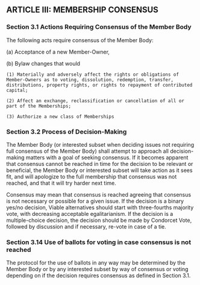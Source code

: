 ## ARTICLE III:  MEMBERSHIP CONSENSUS

### Section 3.1  Actions Requiring Consensus of the Member Body

The following acts require consensus of the Member Body:

(a)	Acceptance of a new Member-Owner,

(b)	Bylaw changes that would

	(1)	Materially and adversely affect the rights or obligations of Member-Owners as to voting, dissolution, redemption, transfer, distributions, property rights, or rights to repayment of contributed capital;

	(2)	Affect an exchange, reclassification or cancellation of all or part of the Memberships;

	(3)	Authorize a new class of Memberships

### Section 3.2  Process of Decision-Making

The Member Body (or interested subset when deciding issues not requiring full consensus of the Member Body) shall attempt to approach all decision-making matters with a goal of seeking consensus. If it becomes apparent that consensus cannot be reached in time for the decision to be relevant or beneficial, the Member Body or interested subset will take action as it sees fit, and will apologize to the full membership that consensus was not reached, and that it will try harder next time.

Consensus may mean that consensus is reached agreeing that consensus is not necessary or possible for a given issue. If the decision is a binary yes/no decision, Viable alternatives should start with three-fourths majority vote, with decreasing acceptable egalitarianism. If the decision is a multiple-choice decision, the decision should be made by Condorcet Vote, followed by discussion and if necessary, re-vote in case of a tie.

### Section 3.14  Use of ballots for voting in case consensus is not reached

The protocol for the use of ballots in any way may be determined by the Member Body or by any interested subset by way of consensus or voting depending on if the decision requires consensus as defined in Section 3.1.
